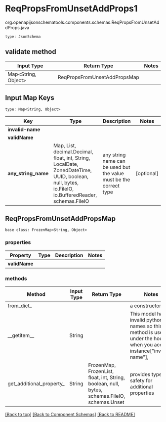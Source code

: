 # ReqPropsFromUnsetAddProps1
org.openapijsonschematools.components.schemas.ReqPropsFromUnsetAddProps.java
```
type: JsonSchema
```

## validate method
| Input Type | Return Type | Notes |
| ---------- | ----------- | ----- |
| Map<String, Object> | ReqPropsFromUnsetAddPropsMap | |

## Input Map Keys
```
type: Map<String, Object>
```
Key | Type |  Description | Notes
------------ | ------------- | ------------- | -------------
**invalid-name** |  |  |
**validName** |  |  |
**any_string_name** | Map, List, decimal.Decimal, float, int, String, LocalDate, ZonedDateTime, UUID, boolean, null, bytes, io.FileIO, io.BufferedReader, schemas.FileIO | any string name can be used but the value must be the correct type | [optional]

## ReqPropsFromUnsetAddPropsMap
```
base class: FrozenMap<String, Object>
```

### properties
Property | Type | Description | Notes
-------- | ---- | ----------- | -----
**validName** |  |  |

### methods
Method | Input Type | Return Type | Notes
------ | ---------- | ----------- | ------
from_dict_ |  |  | a constructor
&lowbar;&lowbar;getitem&lowbar;&lowbar; | String |  | This model has invalid python names so this method is used under the hood when you access instance["invalid-name"], 
get_additional_property_ | String | FrozenMap, FrozenList, float, int, String, boolean, null, bytes, schemas.FileIO, schemas.Unset | provides type safety for additional properties

[[Back to top]](#top) [[Back to Component Schemas]](../../../README.md#Component-Schemas) [[Back to README]](../../../README.md)
